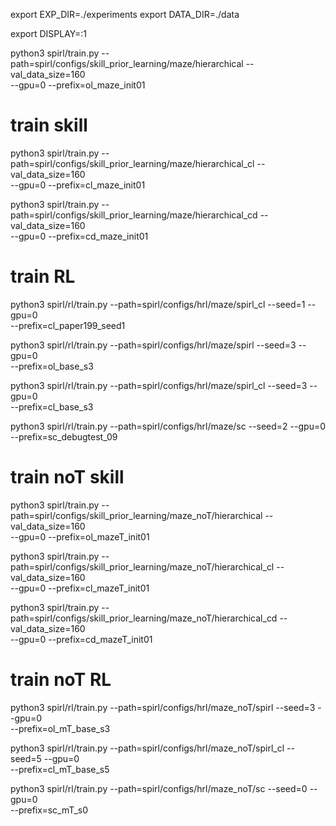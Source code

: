 

export EXP_DIR=./experiments
export DATA_DIR=./data

export DISPLAY=:1

python3 spirl/train.py --path=spirl/configs/skill_prior_learning/maze/hierarchical --val_data_size=160 \
--gpu=0 --prefix=ol_maze_init01


# train skill
python3 spirl/train.py --path=spirl/configs/skill_prior_learning/maze/hierarchical_cl --val_data_size=160 \
--gpu=0 --prefix=cl_maze_init01

python3 spirl/train.py --path=spirl/configs/skill_prior_learning/maze/hierarchical_cd --val_data_size=160 \
--gpu=0 --prefix=cd_maze_init01


# train RL
python3 spirl/rl/train.py --path=spirl/configs/hrl/maze/spirl_cl --seed=1 --gpu=0 \
--prefix=cl_paper199_seed1

python3 spirl/rl/train.py --path=spirl/configs/hrl/maze/spirl --seed=3 --gpu=0 \
--prefix=ol_base_s3

python3 spirl/rl/train.py --path=spirl/configs/hrl/maze/spirl_cl --seed=3 --gpu=0 \
--prefix=cl_base_s3

python3 spirl/rl/train.py --path=spirl/configs/hrl/maze/sc --seed=2 --gpu=0 \
--prefix=sc_debugtest_09

# train noT skill

python3 spirl/train.py --path=spirl/configs/skill_prior_learning/maze_noT/hierarchical --val_data_size=160 \
--gpu=0 --prefix=ol_mazeT_init01

python3 spirl/train.py --path=spirl/configs/skill_prior_learning/maze_noT/hierarchical_cl --val_data_size=160 \
--gpu=0 --prefix=cl_mazeT_init01

python3 spirl/train.py --path=spirl/configs/skill_prior_learning/maze_noT/hierarchical_cd --val_data_size=160 \
--gpu=0 --prefix=cd_mazeT_init01

# train noT RL

python3 spirl/rl/train.py --path=spirl/configs/hrl/maze_noT/spirl --seed=3 --gpu=0 \
--prefix=ol_mT_base_s3

python3 spirl/rl/train.py --path=spirl/configs/hrl/maze_noT/spirl_cl --seed=5 --gpu=0 \
--prefix=cl_mT_base_s5

python3 spirl/rl/train.py --path=spirl/configs/hrl/maze_noT/sc --seed=0 --gpu=0 \
--prefix=sc_mT_s0